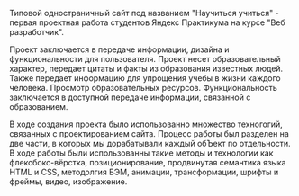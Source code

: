 Типовой одностраничный сайт под названием "Научиться учиться" - первая проектная работа студентов Яндекс Практикума на курсе "Веб разработчик".

Проект заключается в передаче информации, дизайна и функциональности для пользователя. Проект несет образовательный характер, передает цитаты и факты из образования известных людей. Также передает информацию для упрощения учебы в жизни каждого человека. Просмотр образовательных ресурсов.
Функциональность заключается в доступной передаче информации, связанной с образованием.


В ходе создания проекта было использованно множество техногогий, связанных с проектированием сайта. 
Процесс работы был разделен на две части, в которых мы дорабатывали каждый обЪект по отдельности. 
В ходе работы были использованны такие методы и технологии как флексбокс-вёрстка, позиционирование, продвинутая семантика языка HTML и CSS, методолгия БЭМ, анимации, трансформации, шрифты и фреймы, видео, изображение.

